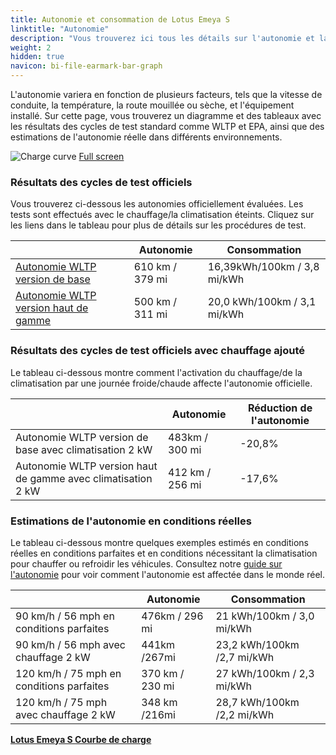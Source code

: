 ```yaml
---
title: Autonomie et consommation de Lotus Emeya S
linktitle: "Autonomie"
description: "Vous trouverez ici tous les détails sur l'autonomie et la consommation pour Lotus Emeya S."
weight: 2
hidden: true
navicon: bi-file-earmark-bar-graph
---
```

<!-- markdownlint-disable MD033 -->
<!-- markdownlint-disable MD010 -->

L'autonomie variera en fonction de plusieurs facteurs, tels que la vitesse de conduite, la température, la route mouillée ou sèche, et l'équipement installé. Sur cette page, vous trouverez un diagramme et des tableaux avec les résultats des cycles de test standard comme WLTP et EPA, ainsi que des estimations de l'autonomie réelle dans différents environnements.

<img class="img-fluid" alt="Charge curve" src="/images//nb-NO/models/lotus/emeya/emeya_s/range.svg"/>
<a href="/images/nb-NO/models/lotus/emeya/emeya_s/range.svg">Full screen</a>

### Résultats des cycles de test officiels

Vous trouverez ci-dessous les autonomies officiellement évaluées. Les tests sont effectués avec le chauffage/la climatisation éteints. Cliquez sur les liens dans le tableau pour plus de détails sur les procédures de test.

<div class="table-responsive">
<table class="table table-striped border">
	<thead>
		<tr>
			<th>
			</th>
			<th>
				Autonomie
			</th>
			<th>
				Consommation
			</th>
		</tr>
	</thead>
	<tbody>
		<tr>
			<td>
				<a href="../../../../../guides/understandingrange/wltp/ ">
					Autonomie WLTP version de base
				</a>
			</td>
			<td>
				610 km / 379 mi
			</td>
			<td>
				16,39kWh/100km / 3,8 mi/kWh
			</td>
		</tr>
		<tr>
			<td>
				<a href="../../../../../guides/understandingrange/wltp/ ">
					Autonomie WLTP version haut de gamme
				</a>
			</td>
			<td>
				500 km / 311 mi
			</td>
			<td>
				20,0 kWh/100km / 3,1 mi/kWh
			</td>
		</tr>
	</tbody>
</table>
</div>

### Résultats des cycles de test officiels avec chauffage ajouté

Le tableau ci-dessous montre comment l'activation du chauffage/de la climatisation par une journée froide/chaude affecte l'autonomie officielle.

<div class="table-responsive">
<table class="table table-striped border">
	<thead>
		<tr>
			<th>
			</th>
			<th>
				Autonomie
			</th>
			<th>
				Réduction de l'autonomie
			</th>
		</tr>
	</thead>
	<tbody>
		<tr>
			<td>
				Autonomie WLTP version de base avec climatisation 2 kW
			</td>
			<td>
				 483km / 300 mi 
			</td>
			<td>
				-20,8%
			</td>
		</tr>
		<tr>
			<td>
				Autonomie WLTP version haut de gamme avec climatisation 2 kW
			</td>
			<td>
				412 km / 256 mi
			</td>
			<td>
				-17,6%
			</td>
		</tr>
	</tbody>
</table>
</div>

### Estimations de l'autonomie en conditions réelles

Le tableau ci-dessous montre quelques exemples estimés en conditions réelles en conditions parfaites et en conditions nécessitant la climatisation pour chauffer ou refroidir les véhicules. Consultez notre [guide sur l'autonomie](../../../../../guides/understandingrange/) pour voir comment l'autonomie est affectée dans le monde réel.

<div class="table-responsive">
<table class="table table-striped border">
	<thead>
		<tr>
			<th>
			</th>
			<th>
				Autonomie
			</th>
			<th>
				Consommation
			</th>
		</tr>
	</thead>
	<tbody>
		<tr>
			<td>
				90 km/h / 56 mph en conditions parfaites
			</td>
			<td>
				476km / 296 mi
			</td>
			<td>
				21 kWh/100km / 3,0 mi/kWh
			</td>
		</tr>
		<tr>
			<td>
				90 km/h / 56 mph avec chauffage 2 kW
			</td>
			<td>
				441km /267mi
			</td>
			<td>
				23,2 kWh/100km /2,7 mi/kWh 
			</td>
		</tr>
		<tr>
			<td>
				120 km/h / 75 mph en conditions parfaites
			</td>
			<td>
				370 km / 230 mi
			</td>
			<td>
				27 kWh/100km / 2,3 mi/kWh
			</td>
		</tr>
		<tr>
			<td>
				120 km/h / 75 mph avec chauffage 2 kW
			</td>
			<td>
				348 km /216mi
			</td>
			<td>
				28,7 kWh/100km /2,2 mi/kWh
			</td>
		</tr>
	</tbody>
</table>
</div>
<div class="mt-3 mb-3">
<a href="../" class="text-decoration-none text-black">
<strong><i class="bi-arrow-left"></i> Lotus Emeya S </strong>
</a>
<a href="../chargingcurve/" class="text-decoration-none text-black float-end">
<strong>Courbe de charge <i class="bi-arrow-right"></i></strong>
</a>
</div>
